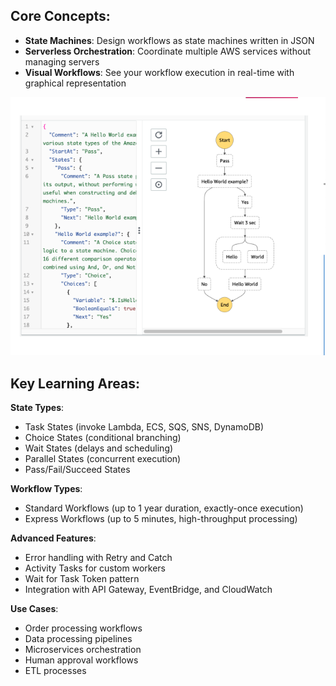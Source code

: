 ## Core Concepts:
- **State Machines**: Design workflows as state machines written in JSON
- **Serverless Orchestration**: Coordinate multiple AWS services without managing servers
- **Visual Workflows**: See your workflow execution in real-time with graphical representation

![](./resource/image.png)
## Key Learning Areas:

**State Types**:
- Task States (invoke Lambda, ECS, SQS, SNS, DynamoDB)
- Choice States (conditional branching)
- Wait States (delays and scheduling)
- Parallel States (concurrent execution)
- Pass/Fail/Succeed States

**Workflow Types**:
- Standard Workflows (up to 1 year duration, exactly-once execution)
- Express Workflows (up to 5 minutes, high-throughput processing)

**Advanced Features**:
- Error handling with Retry and Catch
- Activity Tasks for custom workers
- Wait for Task Token pattern
- Integration with API Gateway, EventBridge, and CloudWatch

**Use Cases**:
- Order processing workflows
- Data processing pipelines
- Microservices orchestration
- Human approval workflows
- ETL processes